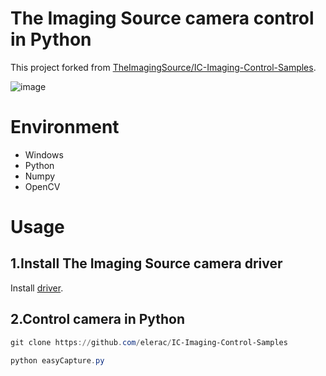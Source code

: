 # The Imaging Source camera control in Python
This project forked from [TheImagingSource/IC-Imaging-Control-Samples](https://github.com/TheImagingSource/IC-Imaging-Control-Samples).

![image](https://github.com/elerac/IC-Imaging-Control-Samples/blob/manuscript/IC-camera.jpg)

# Environment
* Windows
* Python
* Numpy
* OpenCV

# Usage
## 1.Install The Imaging Source camera driver
Install [driver](https://www.argocorp.com/software/DL/tis/driver.html).

## 2.Control camera in Python
```powershell
git clone https://github.com/elerac/IC-Imaging-Control-Samples
```

```powershell
python easyCapture.py
```
